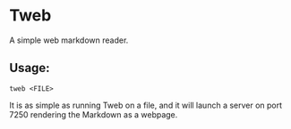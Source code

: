 # Tweb

A simple web markdown reader.

## Usage:

`tweb <FILE>`

It is as simple as running Tweb on a file, and it will launch a server on port 7250 rendering the Markdown as a webpage.
